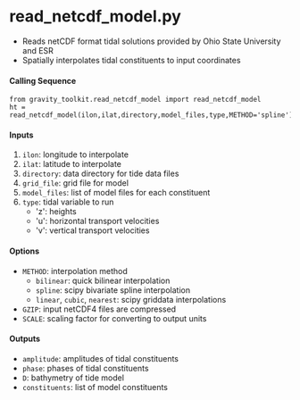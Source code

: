 read_netcdf_model.py
====================

 - Reads netCDF format tidal solutions provided by Ohio State University and ESR
 - Spatially interpolates tidal constituents to input coordinates  

#### Calling Sequence
```
from gravity_toolkit.read_netcdf_model import read_netcdf_model
ht = read_netcdf_model(ilon,ilat,directory,model_files,type,METHOD='spline')
```

#### Inputs
  1. `ilon`: longitude to interpolate
  2. `ilat`: latitude to interpolate
  3. `directory`: data directory for tide data files
  4. `grid_file`: grid file for model
  5. `model_files`: list of model files for each constituent
  6. `type`: tidal variable to run
     - 'z': heights
     - 'u': horizontal transport velocities
     - 'v': vertical transport velocities

#### Options
 - `METHOD`: interpolation method
    * `bilinear`: quick bilinear interpolation
    * `spline`: scipy bivariate spline interpolation
    * `linear`, `cubic`, `nearest`: scipy griddata interpolations
 - `GZIP`: input netCDF4 files are compressed
 - `SCALE`: scaling factor for converting to output units

#### Outputs
 - `amplitude`: amplitudes of tidal constituents
 - `phase`: phases of tidal constituents
 - `D`: bathymetry of tide model
 - `constituents`: list of model constituents
